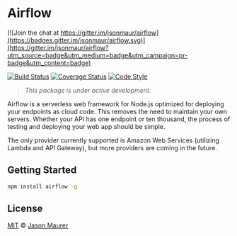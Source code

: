 # Airflow

[![Join the chat at https://gitter.im/jsonmaur/airflow](https://badges.gitter.im/jsonmaur/airflow.svg)](https://gitter.im/jsonmaur/airflow?utm_source=badge&utm_medium=badge&utm_campaign=pr-badge&utm_content=badge)

[![Build Status](https://travis-ci.org/jsonmaur/airflow.svg?branch=master)](https://travis-ci.org/jsonmaur/airflow)
[![Coverage Status](https://coveralls.io/repos/github/jsonmaur/airflow/badge.svg?branch=master)](https://coveralls.io/github/jsonmaur/airflow?branch=master)
[![Code Style](https://img.shields.io/badge/code%20style-standard-brightgreen.svg)](http://standardjs.com/)

> *This package is under active development.*

Airflow is a serverless web framework for Node.js optimized for deploying your endpoints as cloud code. This removes the need to maintain your own servers. Whether your API has one endpoint or ten thousand, the process of testing and deploying your web app should be simple.

The only provider currently supported is Amazon Web Services (utilizing Lambda and API Gateway), but more providers are coming in the future.

## Getting Started

```bash
npm install airflow -g
```

## License

[MIT](LICENSE) © [Jason Maurer](http://maur.co)
